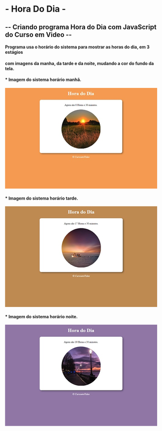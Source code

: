 #  -                         Hora Do Dia                              -
## -- Criando programa Hora do Dia com JavaScript  do Curso em Video --
####  Programa usa o horário do sistema para mostrar as horas do dia, em 3 estágios 
#### com imagens da manha, da tarde e da noite, mudando a cor do fundo da tela.

#### * Imagem  do sistema horário manhã.
 ![imagem manha](https://github.com/NivaldoCouto/HoraDoDia/blob/main/hora-dia1.jpg)
 
#### * Imagem  do sistema horário tarde.
![imagem tarde](https://github.com/NivaldoCouto/HoraDoDia/blob/main/hora-dia2.jpg)

#### * Imagem  do sistema horário noite.
![imagem tarde](https://github.com/NivaldoCouto/HoraDoDia/blob/main/hora-dia3.jpg)
 
